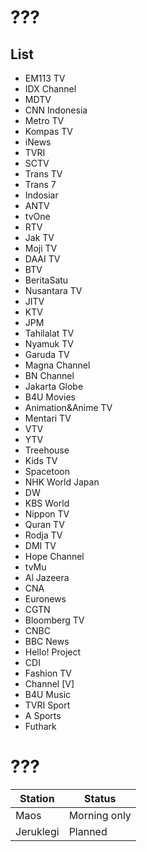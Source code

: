 # ???
## List
* EM113 TV
* IDX Channel
* MDTV
* CNN Indonesia
* Metro TV
* Kompas TV
* iNews
* TVRI
* SCTV
* Trans TV
* Trans 7
* Indosiar
* ANTV
* tvOne
* RTV
* Jak TV
* Moji TV
* DAAI TV
* BTV
* BeritaSatu
* Nusantara TV
* JITV
* KTV
* JPM
* Tahilalat TV
* Nyamuk TV
* Garuda TV
* Magna Channel
* BN Channel
* Jakarta Globe
* B4U Movies
* Animation&Anime TV
* Mentari TV
* VTV
* YTV
* Treehouse
* Kids TV
* Spacetoon
* NHK World Japan
* DW
* KBS World
* Nippon TV
* Quran TV
* Rodja TV
* DMI TV
* Hope Channel
* tvMu
* Al Jazeera
* CNA
* Euronews
* CGTN
* Bloomberg TV
* CNBC
* BBC News
* Hello! Project
* CDI
* Fashion TV
* Channel \[V\]
* B4U Music
* TVRI Sport
* A Sports
* Futhark
# ???
Station|Status
--|--
Maos|Morning only
Jeruklegi|Planned
